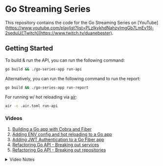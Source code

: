 # Go Streaming Series

This repository contains the code for the Go Streaming Series on [YouTube](https://www.youtube.com/playlist?list=PLzIkykhdNahzyImgGb7LmEv15l-2seduU/[Twitch](https://www.twitch.tv/duanebester).

## Getting Started
To build & run the API, you can run the following command:
```bash
go build && ./go-series-app run-api
```

Alternatively, you can run the following command to run the report:
```bash
go build && ./go-series-app run-report
```

For running w/ hot reloading via [air](https://github.com/cosmtrek/air):
```bash
air -c .air.toml run-api
```

### Videos

1. [Building a Go app with Cobra and Fiber](https://youtu.be/g1fl41OewQA)
1. [Adding ENV config and hot reloading to a Go app](https://youtu.be/U9x1V1adQzI)
1. [Adding JWT Authentication to a Go Fiber app](https://youtu.be/EFx3rlXgae4)
1. [Refactoring Go API - Breaking out services](https://youtu.be/RZnTd29Fnr4)
1. [Refactoring Go API - Breaking out repositories]()

<details>
<summary>Video Notes</summary>

10/06/2023
* Added basic fiber api
* Added cobra cli
* Split up services to be used by the api or cli
* Services is mockable via an interface

10/07/2023
* Added viper for env config https://github.com/spf13/viper
* Added air for hot reloading

10/08/2023
* Added JWT auth
* Added middleware for auth
* Refactored API to use handlers and middleware

10/09/2023
* refactored services
* refactored handlers

10/10/2023
* refactored services again
* added repository layer
* changed models to use uuids
* started postman collection

Need to look into:
* dockerizing the _whole_ app
* UUIDs for the db
* authz/authn for API hmac for IoT devices
* passkey based login
* Run seedDB multiple times
</details>

